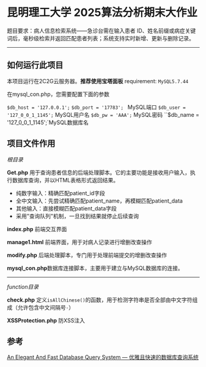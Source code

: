 # 昆明理工大学 2025算法分析期末大作业

题目要求：病人信息检索系统——急诊台需在输入患者 ID、姓名前缀或病症关键词后，毫秒级检索并返回匹配患者列表；系统支持实时新增、更新与删除记录。

---



## 如何运行此项目

本项目运行在2C2G云服务器。**推荐使用宝塔面板**
requirement: `MySQL5.7.44`

在mysql_con.php，您需要配置下面的参数


`$db_host = '127.0.0.1';`
`$db_port = '17783'; `  MySQL端口
`$db_user = '127_0_0_1_1145';`       MySQL用户名
`$db_pw = 'AAA';`                                  MySQL密码
``$db_name = '127_0_0_1_1145';`MySQL数据库名

## 项目文件作用

*根目录*

**Get.php**
用于查询患者信息的后端处理脚本。它的主要功能是接收用户输入，执行数据库查询，并以HTML表格形式返回结果。

* 纯数字输入：精确匹配patient\_id字段
* 全中文输入：先尝试精确匹配patient\_name，再模糊匹配patient\_data
* 其他输入：直接模糊匹配patient\_data字段
* 采用"查询队列"机制，一旦找到结果就停止后续查询

**index.php**
前端交互界面

**manage1.html**
前端界面，用于对病人记录进行增删改查操作

**modify.php**
后端处理脚本，专门用于处理前端提交的增删改查操作

**​mysql_con.php**
​数据库连接脚本，主要用于建立与MySQL数据库的连接。



---

*function目录*

**check.php**
定义`isAllChinese()`的函数，用于检测字符串是否全部由中文字符组成（允许包含中文间隔号`·`）

**XSSProtection.php**
防XSS注入

## 参考

[An Elegant And Fast Database Query System — 优雅且快速的数据库查询系统](https://github.com/polichan/IDQS)
